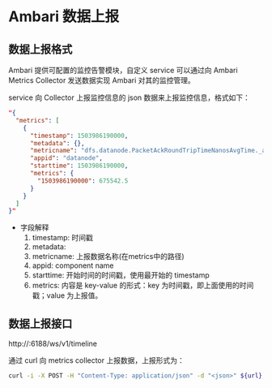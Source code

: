 # Ambari 数据上报

## 数据上报格式

Ambari 提供可配置的监控告警模块，自定义 service 可以通过向 Ambari Metrics Collector 发送数据实现 Ambari 对其的监控管理。

service 向 Collector 上报监控信息的 json 数据来上报监控信息，格式如下：

```json
"{
  "metrics": [
    {
      "timestamp": 1503986190000,
      "metadata": {},
      "metricname": "dfs.datanode.PacketAckRoundTripTimeNanosAvgTime._avg",
      "appid": "datanode",
      "starttime": 1503986190000,
      "metrics": {
        "1503986190000": 675542.5
      }
    }
  ]
}"
```

- 字段解释
    1. timestamp: 时间戳
    2. metadata: 
    3. metricname: 上报数据名称(在metrics中的路径)
    4. appid: component name
    5. starttime: 开始时间的时间戳，使用最开始的 timestamp
    6. metrics: 内容是 key-value 的形式：key 为时间戳，即上面使用的时间戳；value 为上报值。


## 数据上报接口

http://<ambari-server>:6188/ws/v1/timeline

通过 curl 向 metrics collector 上报数据，上报形式为：

```bash
curl -i -X POST -H "Content-Type: application/json" -d "<json>" ${url}
```
